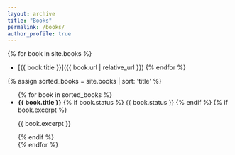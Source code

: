 ```yaml
---
layout: archive
title: "Books"
permalink: /books/
author_profile: true
---
```


{% for book in site.books %}
- [{{ book.title }}]({{ book.url | relative_url }})
{% endfor %}

{% assign sorted_books = site.books | sort: 'title' %}
<ul>
{% for book in sorted_books %}
  <li>
    <strong>{{ book.title }}</strong>
    {% if book.status %}
      <span class="book-status {{ book.status | replace: ' ', '-' }}">
        {{ book.status }}
      </span>
    {% endif %}
    {% if book.excerpt %}
      <p>{{ book.excerpt }}</p>
    {% endif %}
  </li>
{% endfor %}
</ul>
